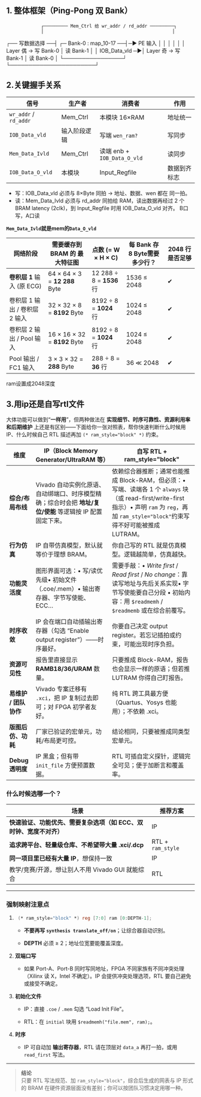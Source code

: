 ## 1. 整体框架（Ping-Pong 双 Bank）

                 ┌───────── Mem_Ctrl 给 wr_addr / rd_addr ─────────┐
                 │                                                │
┌── 写数据选择 ──┤                                       ┌─ Bank-0 : map_10-17  ──┤─► PE 输入
│                            │                                       │                                        │
│                            │ Layer 偶 → 写 Bank-0   │ 读 Bank-1                        │
│ IOB_Data_vld ─►│ Layer 奇 → 写 Bank-1   │ 读 Bank-0                        │
└────────────────┘                                     └───────────────────────┘
## 2.关键握手关系

| 信号                    | 生产者      | 消费者                       | 作用     |
| --------------------- | -------- | ------------------------- | ------ |
| `wr_addr` / `rd_addr` | Mem_Ctrl | 本模块 16×RAM                | 地址统一   |
| `IOB_Data_vld`        | 输入阶段逻辑   | 写端 `wen_ram?`             | 写同步    |
| `Mem_Data_Ivld`       | Mem_Ctrl | 读端 enb + `IOB_Data_O_vld` | 读同步    |
| `IOB_Data_O_vld`      | 本模块      | Input_Regfile             | 数据到齐标志 |

- 写：IOB_Data_vld 必须与 8×Byte 同拍 → 地址、数据、wen 都在 同一拍。
- 读：Mem_Data_Ivld 必须与 rd_addr 同拍给 RAM，读出数据再经过 2 个 BRAM latency (2clk)，到 Input_Regfile 时用 IOB_Data_O_vld 对齐。
B口写，A口读

**`Mem_Data_Ivld`就是mem的`Data_O_vld`**	

| 网络阶段                 | 需要缓存到 BRAM 的 **最大**特征图        | 点数 (= W × H × C)        | 每 Bank 存 8 Byte需要多少行？ | 2048 行是否足够 |
| -------------------- | ----------------------------- | ----------------------- | --------------------- | ---------- |
| **卷积层 1** 输入 (原 ECG) | 64 × 64 × 3 = **12 288** Byte | 12 288 ÷ 8 = **1536** 行 | 1536 ≤ 2048           | ✔          |
| 卷积层 1 输出 / 卷积层 2 输入  | 32 × 32 × 8 = **8192** Byte   | 8192 ÷ 8 = **1024** 行   | 1024 ≤ 2048           | ✔          |
| 卷积层 2 输出 / Pool 输入   | 16 × 16 × 32 = **8192** Byte  | 8192 ÷ 8 = **1024** 行   | 1024 ≤ 2048           | ✔          |
| Pool 输出 / FC1 输入     | 3 × 3 × 32 = **288** Byte     | 288 ÷ 8 = **36** 行      | 36 ≪ 2048             | ✔          |
ram设置成2048深度
## 3.用ip还是自写rtl文件

大体功能可以做到“**一样用**”，但两种做法在 **实现细节、时序可靠性、资源利用率和后期维护** 上还是有区别——下面给你一张对照表，帮你快速判断什么时候用 IP、什么时候自己 RTL 描述再加 `(* ram_style="block" *)` 约束。

| 维度             | **IP（Block Memory Generator/UltraRAM 等）**                      | **自写 RTL + ram_style="block"**                                                                                                                |
| -------------- | -------------------------------------------------------------- | --------------------------------------------------------------------------------------------------------------------------------------------- |
| **综合/布局布线**    | Vivado 自动实例化原语、自动绑端口、时序模型精确；综合时会把 **地址/复位/使能** 等逻辑按 IP 配置固定下来。 | 依赖综合器推断；通常也能推成 Block-RAM，但必须：• 写端、读端各 1 个 `always` 块（或 read-first/write-first 指示）• 声明 `ram` 为 `reg`，再加 `ram_style="block"`约束写得不好可能被推成 LUTRAM。 |
| **行为仿真**       | IP 自带仿真模型，默认就等价于理想 BRAM。                                       | 你自己写的 RTL 就是仿真模型。逻辑越简单，仿真越快。                                                                                                                  |
| **功能灵活度**      | 图形界面可选：• 写/读优先级• 初始文件（.coe/.mem）• 输出寄存器、字节写使能、ECC…             | 需要手敲：• _Write first_ / _Read first_ / _No change_：靠读写地址与先后关系实现• 字节写使能要自己分段 • 初始内容：用 `$readmemh` / `$readmemb` 或在综合前覆写。                        |
| **时序收敛**       | IP 会在端口自动插输出寄存器（勾选 “Enable output register”）——时序最好。            | 你要自己决定 output register。若忘记插拍或约束，可能出现时序负担。                                                                                                     |
| **资源可见性**      | 报告里直接显示 **RAMB18/36/URAM** 数量。                                 | 只要推成 Block-RAM，报告也会显示一样的原语；但若推 LUTRAM 你得自己盯报告。                                                                                                |
| **易维护 / 团队协作** | Vivado 专案迁移有 `.xci`，把 IP 复制过去即可；对 FPGA 初学者友好。                  | 纯 RTL 跨工具最方便（Quartus、Yosys 也能用）；不依赖 .xci。                                                                                                     |
| **版图后仿、功耗**    | 厂家已验证的宏单元，功耗/布局更可控。                                            | 结论相同，只要被推成同类型宏单元。                                                                                                                             |
| **Debug 透明度**  | IP 黑盒；但有带 `init_file` 方便预置数据。                                  | RTL 可插自定义探针，逻辑完全可见；便于加断言和覆盖率。                                                                                                                 |

### 什么时候选哪一个？

|场景|推荐方案|
|---|---|
|**快速验证、功能优先、需要复杂选项（如 ECC、双时钟、宽度不对齐）**|IP|
|**追求跨平台、轻量级仓库、不希望带大量 .xci/.dcp**|RTL + `ram_style`|
|**同一项目里已经有大量 IP**，想保持一致|IP|
|教学/竞赛/开源，想让别人不用 Vivado GUI 就能综合|RTL|

---

### 强制映射注意点

1. ```verilog
    (* ram_style="block" *) reg [7:0] ram [0:DEPTH-1];
    ```
    
    - **不要再写 `synthesis translate_off/on`**；让综合器自动识别。
        
    - **DEPTH** 必须 ≥ 2；地址位宽要能覆盖深度。
        
2. **双端口写**
    
    - 如果 Port-A、Port-B 同时写同地址，FPGA 不同家族有不同冲突处理（Xilinx 读 X，Intel 不确定）。IP 会提供冲突处理选项，RTL 要自己避免或接受不确定。
        
3. **初始化文件**
    
    - IP：直接 `.coe` / `.mem` 勾选 “Load Init File”。
        
    - RTL：在 `initial` 块用 `$readmemh("file.mem", ram);`。
        
4. **时序**
    
    - IP 可自动加 **输出寄存器**，RTL 请在顶层对 `data_a` 再打一拍，或用 `read_first` 写法。
        

---

> **结论**  
> 只要 RTL 写法规范、加 `ram_style="block"`，综合后生成的网表与 IP 形式的 BRAM 在硬件资源层面没有差别；你可以按团队习惯决定用哪一种。